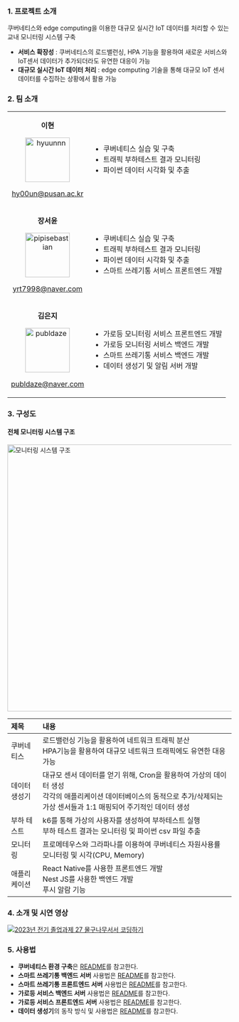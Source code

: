 ### 1. 프로젝트 소개

쿠버네티스와 edge computing을 이용한 대규모 실시간 IoT 데이터를 처리할 수 있는 교내 모니터링 시스템 구축

- **서비스 확장성** : 쿠버네티스의 로드밸런싱, HPA 기능을 활용하여 새로운 서비스와 IoT센서 데이터가 추가되더라도 유연한 대응이 가능
- **대규모 실시간 IoT 데이터 처리** :  edge computing 기술을 통해 대규모 IoT 센서 데이터를 수집하는 상황에서 활용 가능


### 2. 팀 소개

<table>
  <tr>
    <td align="center">
      <p><b>이현</b></p>
      <a href="https://www.github.com/hyuunnn"><img src="https://github.com/hyuunnn.png" width="100px;" alt="hyuunnn"/></a>
      <a href="mailto: hy00un@pusan.ac.kr"><p>hy00un@pusan.ac.kr</p></a>
    </td>
    <td>
      <ul>
        <li>쿠버네티스 실습 및 구축</li>
        <li>트래픽 부하테스트 결과 모니터링</li>
        <li>파이썬 데이터 시각화 및 추출</li>
      </ul>
    </td>
  </tr>
  <tr>
    <td align="center">
      <p><b>장서윤</b></p>
      <a href="https://www.github.com/pipisebastian"><img src="https://github.com/pipisebastian.png" width="100px;" alt="pipisebastian"/></a>
      <a href="mailto: yrt7998@naver.com"><p>yrt7998@naver.com</p></a>
    </td>
    <td>
      <ul>
        <li>쿠버네티스 실습 및 구축</li>
        <li>트래픽 부하테스트 결과 모니터링</li>
        <li>파이썬 데이터 시각화 및 추출</li>
        <li>스마트 쓰레기통 서비스 프론트엔드 개발</li>
      </ul>
    </td>
  </tr>
  <tr>
    <td align="center">
      <p><b>김은지</b></p>
      <a href="https://www.github.com/publdaze"><img src="https://github.com/publdaze.png" width="100px;" alt="publdaze"/></a>
      <a href="mailto: publdaze@naver.com"><p>publdaze@naver.com</p></a>
    </td>
    <td>
      <ul>
        <li>가로등 모니터링 서비스 프론트엔드 개발</li>
        <li>가로등 모니터링 서비스 백엔드 개발</li>
        <li>스마트 쓰레기통 서비스 백엔드 개발</li>
        <li>데이터 생성기 및 알림 서버 개발</li>
      </ul>
    </td>
  </tr>
</table>


### 3. 구성도
#### 전체 모니터링 시스템 구조
<img src="https://github.com/pnucse-capstone/capstone-2023-1-27/assets/78250089/24a4cdda-a59c-4eea-aca6-284e74d25147" width="600" alt="모니터링 시스템 구조"/>

|제목|내용|
|:---|:---|
|쿠버네티스| 로드밸런싱 기능을 활용하여 네트워크 트래픽 분산 <br> HPA기능을 활용하여 대규모 네트워크 트래픽에도 유연한 대응 가능 |
|데이터 생성기| 대규모 센서 데이터를 얻기 위해, Cron을 활용하여 가상의 데이터 생성 <br> 각각의 애플리케이션 데이터베이스의 동적으로 추가/삭제되는 가상 센서들과 1:1 매핑되어 주기적인 데이터 생성|
|부하 테스트| k6를 통해 가상의 사용자를 생성하여 부하테스트 실행 <br> 부하 테스트 결과는 모니터링 및 파이썬 csv 파일 추출|
|모니터링| 프로메테우스와 그라파나를 이용하여 쿠버네티스 자원사용률 모니터링 및 시각(CPU, Memory)|
|애플리케이션| React Native를 사용한 프론트엔드 개발 <br> Nest JS를 사용한 백엔드 개발 <br> 푸시 알람 기능|



### 4. 소개 및 시연 영상

[![2023년 전기 졸업과제 27 물구나무서서 코딩하기](http://img.youtube.com/vi/pNzkByYJeoI/1.jpg)](https://youtu.be/pNzkByYJeoI?si=Vni_icTsoGOhejJX)    


### 5. 사용법

* **쿠버네티스 환경 구축**은 <a href="https://github.com/Water9Tree/kube-config">README</a>를 참고한다.
* **스마트 쓰레기통 백엔드 서버** 사용법은 <a href="https://github.com/Water9Tree/SmartTrashCan-Backend">README</a>를 참고한다.
* **스마트 쓰레기통 프론트엔드 서버** 사용법은 <a href="https://github.com/Water9Tree/SmartTrashCan-Frontend">README</a>를 참고한다.
* **가로등 서비스 백엔드 서버** 사용법은 <a href="https://github.com/Water9Tree/StreetLamp-Backend">README</a>를 참고한다.
* **가로등 서비스 프론트엔드 서버** 사용법은 <a href="https://github.com/Water9Tree/StreetLamp-Frontend">README</a>를 참고한다.
* **데이터 생성기**의 동작 방식 및 사용법은 <a href="https://github.com/Water9Tree/Data-Generator">README</a>를 참고한다.

